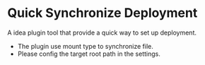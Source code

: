 Quick Synchronize Deployment
==================

A idea plugin tool that provide a quick way to set up deployment.

- The plugin use mount type to synchronize file.
- Please config the target root path in the settings.

